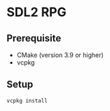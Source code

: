 # SDL2 RPG

## Prerequisite
- CMake (version 3.9 or higher)
- vcpkg

## Setup
```sh
vcpkg install
```